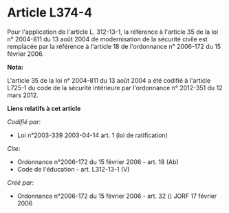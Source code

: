 # Article L374-4

Pour l'application de l'article L. 312-13-1, la référence à l'article 35 de la loi n° 2004-811 du 13 août 2004 de
modernisation de la sécurité civile est remplacée par la référence à l'article 18 de l'ordonnance n° 2006-172 du 15 février
2006.

**Nota:**

L'article 35 de la loi n° 2004-811 du 13 août 2004 a été codifié à l'article L725-1 du code de la sécurité intérieure par
l'ordonnance n° 2012-351 du 12 mars 2012.

**Liens relatifs à cet article**

_Codifié par_:

  - Loi n°2003-339 2003-04-14 art. 1 (loi de ratification)

_Cite_:

  - Ordonnance n°2006-172 du 15 février 2006 - art. 18 (Ab)
  - Code de l'éducation - art. L312-13-1 (V)

_Créé par_:

  - Ordonnance n°2006-172 du 15 février 2006 - art. 32 () JORF 17 février 2006
